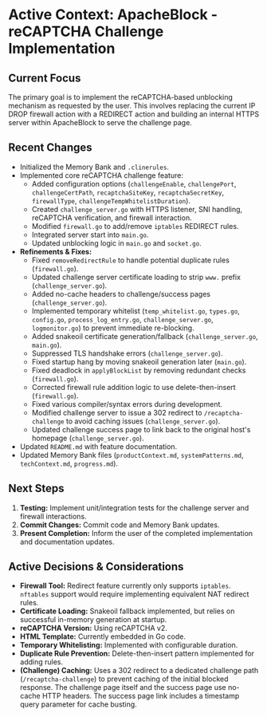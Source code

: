# Active Context: ApacheBlock - reCAPTCHA Challenge Implementation

## Current Focus

The primary goal is to implement the reCAPTCHA-based unblocking mechanism as requested by the user. This involves replacing the current IP DROP firewall action with a REDIRECT action and building an internal HTTPS server within ApacheBlock to serve the challenge page.

## Recent Changes

-   Initialized the Memory Bank and `.clinerules`.
-   Implemented core reCAPTCHA challenge feature:
    -   Added configuration options (`challengeEnable`, `challengePort`, `challengeCertPath`, `recaptchaSiteKey`, `recaptchaSecretKey`, `firewallType`, `challengeTempWhitelistDuration`).
    -   Created `challenge_server.go` with HTTPS listener, SNI handling, reCAPTCHA verification, and firewall interaction.
    -   Modified `firewall.go` to add/remove `iptables` REDIRECT rules.
    -   Integrated server start into `main.go`.
    -   Updated unblocking logic in `main.go` and `socket.go`.
-   **Refinements & Fixes:**
    -   Fixed `removeRedirectRule` to handle potential duplicate rules (`firewall.go`).
    -   Updated challenge server certificate loading to strip `www.` prefix (`challenge_server.go`).
    -   Added no-cache headers to challenge/success pages (`challenge_server.go`).
    -   Implemented temporary whitelist (`temp_whitelist.go`, `types.go`, `config.go`, `process_log_entry.go`, `challenge_server.go`, `logmonitor.go`) to prevent immediate re-blocking.
    -   Added snakeoil certificate generation/fallback (`challenge_server.go`, `main.go`).
    -   Suppressed TLS handshake errors (`challenge_server.go`).
    -   Fixed startup hang by moving snakeoil generation later (`main.go`).
    -   Fixed deadlock in `applyBlockList` by removing redundant checks (`firewall.go`).
    -   Corrected firewall rule addition logic to use delete-then-insert (`firewall.go`).
    -   Fixed various compiler/syntax errors during development.
    -   Modified challenge server to issue a 302 redirect to `/recaptcha-challenge` to avoid caching issues (`challenge_server.go`).
    -   Updated challenge success page to link back to the original host's homepage (`challenge_server.go`).
-   Updated `README.md` with feature documentation.
-   Updated Memory Bank files (`productContext.md`, `systemPatterns.md`, `techContext.md`, `progress.md`).

## Next Steps

1.  **Testing:** Implement unit/integration tests for the challenge server and firewall interactions.
2.  **Commit Changes:** Commit code and Memory Bank updates.
3.  **Present Completion:** Inform the user of the completed implementation and documentation updates.

## Active Decisions & Considerations

-   **Firewall Tool:** Redirect feature currently only supports `iptables`. `nftables` support would require implementing equivalent NAT redirect rules.
-   **Certificate Loading:** Snakeoil fallback implemented, but relies on successful in-memory generation at startup.
-   **reCAPTCHA Version:** Using reCAPTCHA v2.
-   **HTML Template:** Currently embedded in Go code.
-   **Temporary Whitelisting:** Implemented with configurable duration.
-   **Duplicate Rule Prevention:** Delete-then-insert pattern implemented for adding rules.
-   **(Challenge) Caching:** Uses a 302 redirect to a dedicated challenge path (`/recaptcha-challenge`) to prevent caching of the initial blocked response. The challenge page itself and the success page use no-cache HTTP headers. The success page link includes a timestamp query parameter for cache busting.
